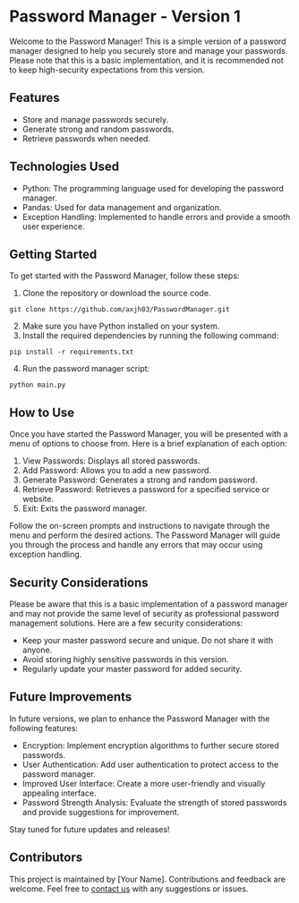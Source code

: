 # Password Manager - Version 1

Welcome to the Password Manager! This is a simple version of a password manager designed to help you securely store and manage your passwords. Please note that this is a basic implementation, and it is recommended not to keep high-security expectations from this version.

## Features
- Store and manage passwords securely.
- Generate strong and random passwords.
- Retrieve passwords when needed.

## Technologies Used
- Python: The programming language used for developing the password manager.
- Pandas: Used for data management and organization.
- Exception Handling: Implemented to handle errors and provide a smooth user experience.

## Getting Started
To get started with the Password Manager, follow these steps:

1. Clone the repository or download the source code.
```
git clone https://github.com/axjh03/PasswordManager.git
```
2. Make sure you have Python installed on your system.
3. Install the required dependencies by running the following command:
```
pip install -r requirements.txt
```
4. Run the password manager script:
```
python main.py
```

## How to Use
Once you have started the Password Manager, you will be presented with a menu of options to choose from. Here is a brief explanation of each option:

1. View Passwords: Displays all stored passwords.
2. Add Password: Allows you to add a new password.
3. Generate Password: Generates a strong and random password.
4. Retrieve Password: Retrieves a password for a specified service or website.
5. Exit: Exits the password manager.

Follow the on-screen prompts and instructions to navigate through the menu and perform the desired actions. The Password Manager will guide you through the process and handle any errors that may occur using exception handling.

## Security Considerations
Please be aware that this is a basic implementation of a password manager and may not provide the same level of security as professional password management solutions. Here are a few security considerations:

- Keep your master password secure and unique. Do not share it with anyone.
- Avoid storing highly sensitive passwords in this version.
- Regularly update your master password for added security.

## Future Improvements
In future versions, we plan to enhance the Password Manager with the following features:

- Encryption: Implement encryption algorithms to further secure stored passwords.
- User Authentication: Add user authentication to protect access to the password manager.
- Improved User Interface: Create a more user-friendly and visually appealing interface.
- Password Strength Analysis: Evaluate the strength of stored passwords and provide suggestions for improvement.

Stay tuned for future updates and releases!

## Contributors
This project is maintained by [Your Name]. Contributions and feedback are welcome. Feel free to [contact us](mailto:axjh03@example.com) with any suggestions or issues.


